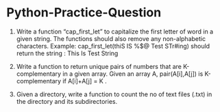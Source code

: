 # Python-Practice-Question

1. Write a function “cap_first_let” to capitalize the first letter of word in a given string.
   The functions should also remove any non-alphabetic characters.
   Example: cap_first_let(thiS IS %$@ Test STr#ing) should return the string : This Is Test String

2. Write a function to return unique pairs of numbers that are K-complementary in a given array.
   Given an array A, pair(A[i],A[j]) is K-complementary if A[i]+A[j] = K .

3. Given a directory, write a function to count the no of text files (.txt) in the directory and its subdirectories.
